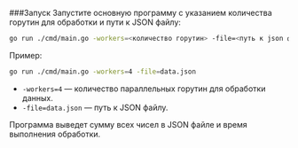 ###Запуск
Запустите основную программу с указанием количества горутин для обработки и пути к JSON файлу:

   ```bash
   go run ./cmd/main.go -workers=<количество горутин> -file=<путь к json файлу>
   ```

   Пример:

   ```bash
   go run ./cmd/main.go -workers=4 -file=data.json
   ```

   - `-workers=4` — количество параллельных горутин для обработки данных.
   - `-file=data.json` — путь к JSON файлу.

Программа выведет сумму всех чисел в JSON файле и время выполнения обработки.
```
